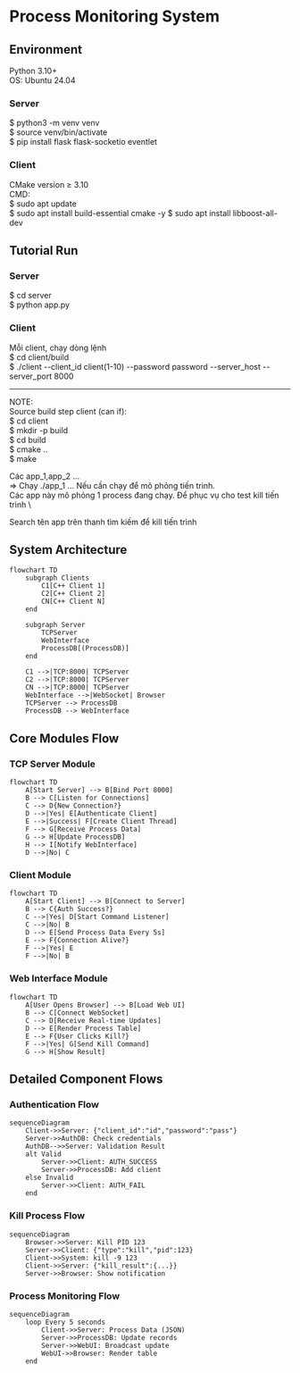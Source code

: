 # Process Monitoring System
## Environment
Python 3.10+ \
OS: Ubuntu 24.04

### Server
$ python3 -m venv venv \
$ source venv/bin/activate \
$ pip install flask flask-socketio eventlet

### Client
CMake version ≥ 3.10 \
CMD: \
$ sudo apt update \
$ sudo apt install build-essential cmake -y
$ sudo apt install libboost-all-dev

## Tutorial Run
### Server
$ cd server \
$ python app.py 

### Client
Mỗi client, chạy dòng lệnh \
$ cd client/build \
$ ./client --client_id client(1-10) --password password --server_host <host server> --server_port 8000

-----
NOTE:  \
Source build step client (can if): \
$ cd client \
$ mkdir -p build \
$ cd build \
$ cmake .. \
$ make

Các app_1,app_2 ... \
=> Chạy ./app_1 ... Nếu cần chạy để mô phỏng tiến trình. \
Các app này mô phỏng 1 process đang chạy. Để phục vụ cho test kill tiến trình \

Search tên app trên thanh tìm kiếm để kill tiến trình


## System Architecture
```mermaid
flowchart TD
    subgraph Clients
        C1[C++ Client 1]
        C2[C++ Client 2]
        CN[C++ Client N]
    end

    subgraph Server
        TCPServer
        WebInterface
        ProcessDB[(ProcessDB)]
    end

    C1 -->|TCP:8000| TCPServer
    C2 -->|TCP:8000| TCPServer
    CN -->|TCP:8000| TCPServer
    WebInterface -->|WebSocket| Browser
    TCPServer --> ProcessDB
    ProcessDB --> WebInterface
```

## Core Modules Flow
### TCP Server Module
```mermaid
flowchart TD
    A[Start Server] --> B[Bind Port 8000]
    B --> C[Listen for Connections]
    C --> D{New Connection?}
    D -->|Yes| E[Authenticate Client]
    E -->|Success| F[Create Client Thread]
    F --> G[Receive Process Data]
    G --> H[Update ProcessDB]
    H --> I[Notify WebInterface]
    D -->|No| C
```

### Client Module
```mermaid
flowchart TD
    A[Start Client] --> B[Connect to Server]
    B --> C{Auth Success?}
    C -->|Yes| D[Start Command Listener]
    C -->|No| B
    D --> E[Send Process Data Every 5s]
    E --> F{Connection Alive?}
    F -->|Yes| E
    F -->|No| B
```

### Web Interface Module
```mermaid
flowchart TD
    A[User Opens Browser] --> B[Load Web UI]
    B --> C[Connect WebSocket]
    C --> D[Receive Real-time Updates]
    D --> E[Render Process Table]
    E --> F{User Clicks Kill?}
    F -->|Yes| G[Send Kill Command]
    G --> H[Show Result]
```
## Detailed Component Flows
### Authentication Flow
```mermaid
sequenceDiagram
    Client->>Server: {"client_id":"id","password":"pass"}
    Server->>AuthDB: Check credentials
    AuthDB-->>Server: Validation Result
    alt Valid
        Server->>Client: AUTH_SUCCESS
        Server->>ProcessDB: Add client
    else Invalid
        Server->>Client: AUTH_FAIL
    end
```

### Kill Process Flow
```mermaid
sequenceDiagram
    Browser->>Server: Kill PID 123
    Server->>Client: {"type":"kill","pid":123}
    Client->>System: kill -9 123
    Client->>Server: {"kill_result":{...}}
    Server->>Browser: Show notification
```

### Process Monitoring Flow
```mermaid
sequenceDiagram
    loop Every 5 seconds
        Client->>Server: Process Data (JSON)
        Server->>ProcessDB: Update records
        Server->>WebUI: Broadcast update
        WebUI->>Browser: Render table
    end
```
